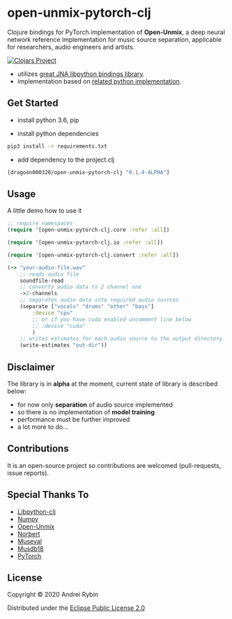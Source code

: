 # open-unmix-pytorch-clj
Clojure bindings for PyTorch implementation of __Open-Unmix__,
a deep neural network reference implementation for music source separation,
applicable for researchers, audio engineers and artists.

[![Clojars Project](https://img.shields.io/clojars/v/dragoon/open-unmix-pytorch-clj.svg)](https://clojars.org/dragoon/open-unmix-pytorch-clj)

* utilizes <a href="https://github.com/cnuernber/libpython-clj">great JNA libpython bindings library</a>.
* implementation based on <a href="https://github.com/sigsep/open-unmix-pytorch">related python implementation</a>.

## Get Started

* install python 3.6, pip

* install python dependencies
```bash
pip3 install -r requirements.txt
```

* add dependency to the project.clj
```clj
[dragoon000320/open-unmix-pytorch-clj "0.1.4-ALPHA"]
```

## Usage

A little demo how to use it
```clj
;; require namespaces
(require '[open-unmix-pytorch-clj.core :refer :all])

(require '[open-unmix-pytorch-clj.io :refer :all])

(require '[open-unmix-pytorch-clj.convert :refer :all])

(-> "your-audio-file.wav"
    ;; reads audio file
    soundfile-read
    ;; converts audio data to 2 channel one
    ->2-channels
    ;; separates audio data into required audio sources
    (separate ["vocals" "drums" "other" "bass"]
        :device "cpu"
        ;; or if you have cuda enabled uncomment line below
        ;; :device "cuda"
        )
    ;; writes estimates for each audio source to the output directory
    (write-estimates "out-dir"))
```

## Disclaimer

The library is in __alpha__ at the moment, current state of library is described below:
* for now only __separation__ of audio source implemented
* so there is no implementation of __model training__
* performance must be further improved
* a lot more to do...

## Contributions

It is an open-source project so contributions are welcomed (pull-requests, issue reports).

## Special Thanks To

* <a href="https://github.com/cnuernber/libpython-clj">Libpython-clj</a>
* <a href="https://numpy.org">Numpy</a>
* <a href="https://sigsep.github.io/open-unmix/">Open-Unmix</a>
* <a href="https://sigsep.github.io/open-unmix/norbert.html">Norbert</a>
* <a href="https://sigsep.github.io/open-unmix/museval.html">Museval</a>
* <a href="https://sigsep.github.io/datasets/musdb.html">Musdb18</a>
* <a href="https://pytorch.org">PyTorch</a>

## License

Copyright © 2020 Andrei Rybin

Distributed under the <a href="https://www.eclipse.org/legal/epl-2.0/">Eclipse Public License 2.0</a>
